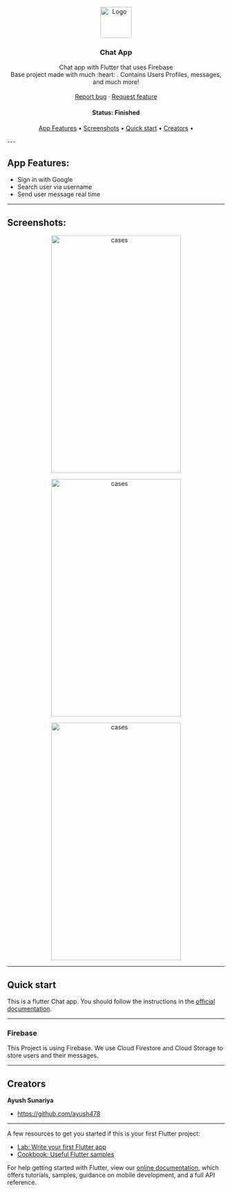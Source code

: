<p align="center">
  <a href="https://flutter.io/">
    <img src="https://diegolaballos.com/files/images/flutter-icon.jpg" alt="Logo" width=72 height=72>
  </a>

  <h3 align="center">Chat App</h3>

  <p align="center">
    Chat app with Flutter that uses Firebase
    <br>
    Base project made with much  :heart: . Contains Users Profiles, messages, and much more!
    <br>
    <br>
    <a href="https://github.com/ayush478/Chat_App/issues/new">Report bug</a>
    ·
    <a href="https://github.com/ayush478/Chat_App/issues/new">Request feature</a>
  </p>
</p>

<h4 align="center"> 
	 Status: Finished
</h4>

<p align="center">
 <a href="#app-feartures">App Features</a> •
 <a href="#screenshots">Screenshots</a> • 
 <a href="#quick-start">Quick start</a> •
 <a href="#creators">Creators</a> • 
</p>
---

## App Features:

* Sign in with Google
* Search user via username
* Send user message real time 

---

## Screenshots:

<p align="center">
  <img alt="cases" src="https://github.com/ayush478/Chat_App/blob/master/Screenshots/1.png" width="300" height="550">
</p>

<p align="center">
  <img alt="cases" src="https://github.com/ayush478/Chat_App/blob/master/Screenshots/2.png" width="300" height="550">
</p>
<p align="center">
  <img alt="cases" src="https://github.com/ayush478/Chat_App/blob/master/Screenshots/3.png" width="300" height="550">
</p>


---

## Quick start

This is a flutter Chat app. You should follow the instructions in the [official documentation](https://flutter.io/docs/get-started/install).

---

### Firebase

This Project is using Firebase. We use Cloud Firestore and Cloud Storage to store users and their messages.

---


## Creators

**Ayush Sunariya**

- <https://github.com/ayush478>

---

A few resources to get you started if this is your first Flutter project:

- [Lab: Write your first Flutter app](https://flutter.dev/docs/get-started/codelab)
- [Cookbook: Useful Flutter samples](https://flutter.dev/docs/cookbook)

For help getting started with Flutter, view our
[online documentation](https://flutter.dev/docs), which offers tutorials,
samples, guidance on mobile development, and a full API reference.

